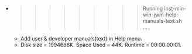 * >>>>>>>>> Running inst-min-win-jwm-help-manuals-text.sh ...
  * Add user & developer manuals(text) in Help menu.
  * Disk size = 1994668K. Space Used = 44K. Runtime = 00:00:00:01.
